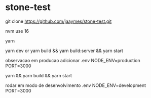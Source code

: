 # stone-test

git clone https://github.com/jaaymes/stone-test.git

nvm use 16

yarn

yarn dev or yarn build && yarn build:server && yarn start




observacao em producao adicionar 
.env
NODE_ENV=production
PORT=3000

yarn && yarn build && yarn start

rodar em modo de desenvolvimento
.env
NODE_ENV=development
PORT=3000
